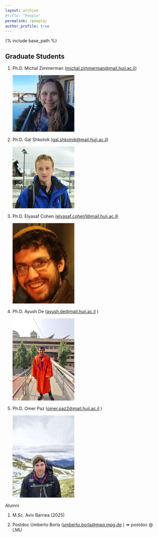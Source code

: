 ```yaml
---
layout: archive
#title: "People"
permalink: /people/
author_profile: true
---
```


{% include base_path %}

## Graduate Students

1. Ph.D. Michal Zimmerman (michal.zimmerman@mail.huji.ac.il) 

    <img src="/images/Michal.jpg" alt="drawing" width="200"/>

2. Ph.D. Gal Shkolnik (gal.shkolnik@mail.huji.ac.il) 

    <img src="/images/gal.jpg" alt="drawing" width="200"/>

3. Ph.D. Elyasaf Cohen (elyasaf.cohen1@mail.huji.ac.il)

     <img src="/images/elyasaf.png" alt="drawing" width="200"/>

4. Ph.D. Ayush De (ayush.de@mail.huji.ac.il )

    <img src="/images/ayush.jpeg" alt="drawing" width="200"/>

5. Ph.D. Omer Paz (omer.paz2@mail.huji.ac.il )

    <img src="/images/omer.jpg" alt="drawing" width="200"/>

Alumni

1. M.Sc. Aviv Barnea (2025)

2. Postdoc Umberto Borla (umberto.borla@mpq.mpg.de ) => postdoc @ LMU

